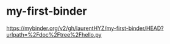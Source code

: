 # my-first-binder
https://mybinder.org/v2/gh/laurentHYZ/my-first-binder/HEAD?urlpath=%2Fdoc%2Ftree%2Fhello.py
